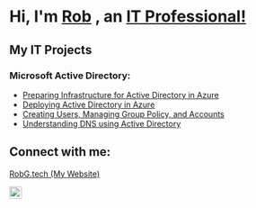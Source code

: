 # Hi, I'm [Rob](https://robg.tech/) , an <a href="https://www.linkedin.com/in/robert-gaughan/">IT Professional!</a> 

## My IT Projects 
### <b>Microsoft Active Directory:</b>
- [Preparing Infrastructure for Active Directory in Azure](https://github.com/RobGaughan/Infrastructure-For-AD-Azure)
- [Deploying Active Directory in Azure](https://github.com/RobGaughan/Deploying-Active-Directory-in-Azure/)
- [Creating Users, Managing Group Policy, and Accounts](https://github.com/RobGaughan/Creating-Users-Managing-Group-Policy-and-Accounts)
- [Understanding DNS using Active Directory](https://github.com/RobGaughan/Understanding-DNS-Active-Directory)

<h2>Connect with me:</h2> 

[RobG.tech (My Website)](https://robg.tech/)

[<img align="left" alt="Josh | LinkedIn" width="22px" src="https://cdn.jsdelivr.net/npm/simple-icons@v3/icons/linkedin.svg" />][linkedin]

[linkedin]: https://www.linkedin.com/in/robert-gaughan/
